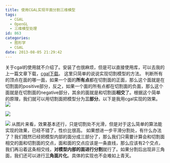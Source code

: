 ```yaml
---
title: 使用CGAL实现平面分割三维模型
tags:
  - CGAL
  - OpenGL
  - 三维模型处理
id: 863
categories:
  - 图形学
  - CGAL
date: 2013-08-05 21:29:42
---
```


关于cgal的使用就不介绍了。安装了也很麻烦，但是可以直接使用库，可以去我的上一篇文章下载，[cgal下载](http://www.xpc-yx.com/2013/07/%E5%88%86%E4%BA%AB%E4%B8%8B%E6%88%91%E7%9A%84opengl%EF%BC%8Ccgal%EF%BC%8Cboost%E5%BA%93/ "cgal下载")。
这里只简单的说说实现切割模型的方法。
判断所有的顶点在面的哪一面，如果一个面的**所有点**都在切割面的正面，那么这个面就是在切割面的positive部分，反之，如果一个面的所有点都在切割面的负面，那么这个面就是在切割面的negative部分，其余的面就是和切割面**相交**了。根据这个简单的原理，我们就可以用切割面把模型分为**三部分**。以下是我用cgal实现的效果。
![](https://c2.staticflickr.com/8/7293/27351899732_519b2ca87f_o.png)

![](https://c2.staticflickr.com/8/7623/27451282835_e4faaef81a_o.png)

![](https://c2.staticflickr.com/8/7010/27379670911_ebe4a7eace_o.png)
从图片来看，效果基本还行，只是切割处不光滑，但是对于这么简单的算法能实现的效果，已经不错了，性价比很高。
如果想进一步平滑分割处，有什么办法了？我们既然已经把模型内部的面分成三部分了，那么我们只需要计算会和切割面相交的面和切割面的交点，面和面的交点应该是一条直线，那么应该有2个交点，我们再沿着这条相交线，**对模型内部的面进行分割**就行了。如果分割后出现非三角面，我们还可以进行**三角面片化**。具体的实现也不会难如上青天。